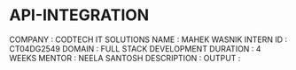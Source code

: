 # API-INTEGRATION
COMPANY : CODTECH IT SOLUTIONS
NAME : MAHEK WASNIK
INTERN ID : CT04DG2549
DOMAIN : FULL STACK DEVELOPMENT
DURATION : 4 WEEKS 
MENTOR : NEELA SANTOSH
DESCRIPTION : 
OUTPUT : 
<!-- Uploading "Screenshot 2025-07-20 000101.png"... -->
